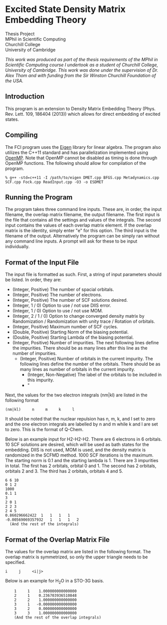 Excited State Density Matrix Embedding Theory
==============

Thesis Project<br />
MPhil in Scientific Computing<br />
Churchill College<br />
University of Cambridge

*This work was produced as part of the thesis requirements of the MPhil in Scientific Computing course I undertook as a student of Churchill College, University of Cambridge. This work was done under the supervision of Dr. Alex Thom and with funding from the Sir Winston Churchill Foundation of the USA.*

## Introduction

This program is an extension to Density Matrix Embedding Theory (Phys. Rev. Lett. 109, 186404 (2013)) which allows for direct embedding of excited states. 

## Compiling

The FCI program uses the [Eigen](http://eigen.tuxfamily.org/index.php?title=Main_Page) library for linear algebra. The program also utilizes the C++11 standard and has parallelization implemented using [OpenMP](http://www.openmp.org/). Note that OpenMP cannot be disabled as timing is done through OpenMP functions. The following should allow for compilation of the program.

```
% g++ -std=c++11 -I /path/to/eigen DMET.cpp BFGS.cpp Metadynamics.cpp SCF.cpp Fock.cpp ReadInput.cpp -O3 -o ESDMET
```

## Running the Program

The program takes three command line inputs. These are, in order, the input filename, the overlap matrix filename, the output filename. The first input is the file that contains all the settings and values of the integrals. The second input contains the values of each overlap matrix element. If the overlap matrix is the identity, simply enter "e" for this option. The third input is the filename of the output. Alternatively the program can be simply ran without any command line inputs. A prompt will ask for these to be input individually.

## Format of the Input File

The input file is formatted as such. First, a string of input parameters should be listed. In order, they are:
- (Integer, Positive) The number of spacial orbitals.
- (Integer, Positive) The number of electrons.
- (Integer, Positive) The number of SCF solutions desired.
- (Integer, 1 / 0) Option to use / not use DIIS error.
- (Integer, 1 / 0) Option to use / not use MOM.
- (Integer, 2 / 1 / 0) Option to change converged density matrix by Randomization / Randomization with unity trace / Rotation of orbitals.
- (Integer, Positive) Maximum number of SCF cycles.
- (Double, Positive) Starting Norm of the biasing potential.
- (Double, Positive) Starting Lambda of the biasing potential.
- (Integer, Positive) Number of impurities. The next following lines define the impurities. There should be as many lines after this line as the number of impurities.
  - (Integer, Positive) Number of orbitals in the current impurity. The following lines define the number of the orbitals. There should be as many lines as number of orbitals in the current impurity.
    - (Integer, Non-Negative) The label of the orbitals to be included in this impurity.
	- "
	
Next, the values for the two electron integrals (nm|kl) are listed in the following format
```
(nm|kl)     n     m     k     l
```
It should be noted that the nuclear repulsion has n, m, k, and l set to zero and the one electron integrals are labelled by n and m while k and l are set to zero. This is the format of Q-Chem.

Below is an example input for H2-H2-H2. There are 6 electrons in 6 orbitals. 10 SCF solutions are desired, which will be used as bath states for the embedding. DIIS is not used, MOM is used, and the density matrix is randomized in the SCFMD method. 1000 SCF iterations is the maximum. The starting norm is 0.1 and the starting lambda is 1. There are 3 impurities in total. The first has 2 orbitals, orbital 0 and 1. The second has 2 orbitals, orbitals 2 and 3. The third has 2 orbitals, orbitals 4 and 5.

```
6 6 10
0 1 2
1000
0.1 1
3
2 0 1
2 2 3
2 4 5
0.860296662422	1	1	1	1
-0.00569069357932	1	1	1	2
  (And the rest of the integrals)
```

## Format of the Overlap Matrix File

The values for the overlap matrix are listed in the following format. The overlap matrix is symmetrized, so only the upper triangle needs to be specified.
```
i     j     <i|j>
```
Below is an example for H<sub>2</sub>O in a STO-3G basis.   
```
    1     1    1.000000000000000
    2     1    0.236703936510848
    2     2    1.000000000000000
    3     1   -0.000000000000000
    3     2    0.000000000000000
    3     3    1.000000000000000
	(And the rest of the overlap integrals)
```
